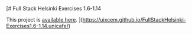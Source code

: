 [# Full Stack Helsinki Exercises 1.6-1.14

This project is [available here]([https://uixcem.github.io/FullStackHelsinki-Exercises1.6-1.14/](https://uixcem.github.io/FullStackHelsinki-Exercises1.6-1.14.unicafe/)).
](https://uixcem.github.io/FullStackHelsinki-Exercises1.6-1.14.unicafe/)
